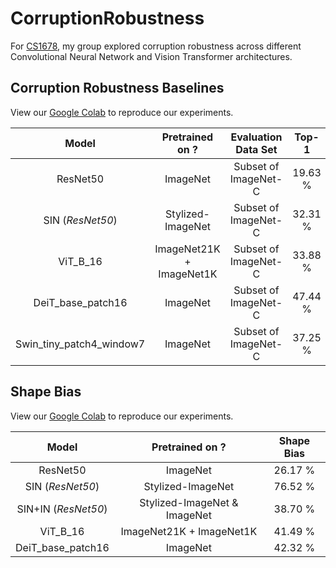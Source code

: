 # CorruptionRobustness
For [CS1678](https://people.cs.pitt.edu/~kovashka/cs1678_sp21/), my group explored corruption robustness across different Convolutional Neural Network and Vision Transformer architectures. 

## Corruption Robustness Baselines

View our [Google Colab]() to reproduce our experiments.

| Model | Pretrained on ? | Evaluation Data Set | Top-1 | 
| :---: | :-----------------: | :-----------------: | :---: |
| ResNet50 | ImageNet | Subset of ImageNet-C | 19.63 % |
| SIN (_ResNet50_) | Stylized-ImageNet | Subset of ImageNet-C | 32.31 % |
| ViT_B_16 | ImageNet21K + ImageNet1K | Subset of ImageNet-C | 33.88 % |
| DeiT_base_patch16 | ImageNet | Subset of ImageNet-C | 47.44 % |
| Swin_tiny_patch4_window7 | ImageNet | Subset of ImageNet-C | 37.25 % |

## Shape Bias

View our [Google Colab](https://colab.research.google.com/drive/1gu8XQjtA4lLEF69bT226_eO_67_nIGTu?usp=sharing) to reproduce our experiments. 

| Model | Pretrained on ? | Shape Bias |
|:---:  | :---: | :---: |
| ResNet50 | ImageNet | 26.17 % |
| SIN (_ResNet50_) | Stylized-ImageNet | 76.52 % |
| SIN+IN (_ResNet50_) | Stylized-ImageNet & ImageNet | 38.70 % |
| ViT_B_16 | ImageNet21K + ImageNet1K | 41.49 % |
| DeiT_base_patch16 | ImageNet | 42.32 % |
